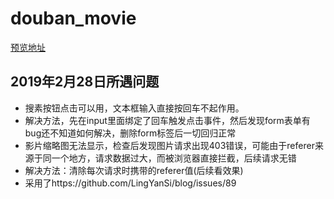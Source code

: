 # douban_movie
[预览地址](https://xiaoweimei.github.io/douban_movie/douban_movie.html)
## 2019年2月28日所遇问题
- 搜素按钮点击可以用，文本框输入直接按回车不起作用。
- 解决方法，先在input里面绑定了回车触发点击事件，然后发现form表单有bug还不知道如何解决，删除form标签后一切回归正常
- 影片缩略图无法显示，检查后发现图片请求出现403错误，可能由于referer来源于同一个地方，请求数据过大，而被浏览器直接拦截，后续请求无错
- 解决方法：清除每次请求时携带的referer值(后续看效果)
- 采用了https://github.com/LingYanSi/blog/issues/89
